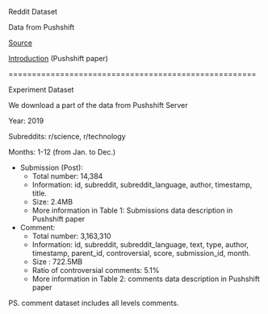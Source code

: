 Reddit Dataset

Data from Pushshift

[Source](https://files.pushshift.io/reddit/)

[Introduction](https://arxiv.org/pdf/2001.08435.pdf) (Pushshift paper) 

=====================================================

Experiment Dataset

We download a part of the data from Pushshift Server

Year: 2019

Subreddits: r/science, r/technology

Months: 1-12 (from Jan. to Dec.)


- Submission (Post):
  - Total number: 14,384
  - Information: id, subreddit, subreddit_language, author, timestamp, title. 
  - Size: 2.4MB
  - More information in Table 1: Submissions data description in Pushshift paper 
- Comment:
  - Total number: 3,163,310
  - Information: id, subreddit, subreddit_language, text, type, author, timestamp, parent_id, controversial, score, submission_id, month.
  - Size : 722.5MB
  - Ratio of controversial comments: 5.1%
  - More information in Table 2: comments data description in Pushshift paper 


PS. comment dataset includes all levels comments.
